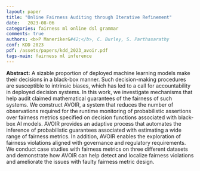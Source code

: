 ```yaml
---
layout: paper
title: "Online Fairness Auditing through Iterative Refinement"
date:   2023-08-06
categories: fairness ml online dsl grammar
comments: true
authors: <b>P Maneriker&#42;</b>, C. Burley, S. Parthasarathy
conf: KDD 2023
pdf: /assets/papers/kdd_2023_avoir.pdf
tags-main: fairness ml inference
---
```


**Abstract:** A sizable proportion of deployed machine learning models make their decisions in a black-box manner. Such decision-making procedures are susceptible to intrinsic biases, which has led to a call for accountability in deployed decision systems. In this work, we investigate mechanisms that help audit claimed mathematical guarantees of the fairness of such systems. We construct AVOIR, a system that reduces the number of observations required for the runtime monitoring of probabilistic assertions over fairness metrics specified on decision functions associated with black-box AI models. AVOIR provides an adaptive process that automates the inference of probabilistic guarantees associated with estimating a wide range of fairness metrics. In addition, AVOIR enables the exploration of fairness violations aligned with governance and regulatory requirements. We conduct case studies with fairness metrics on three different datasets and demonstrate how AVOIR can help detect and localize fairness violations and ameliorate the issues with faulty fairness metric design.

